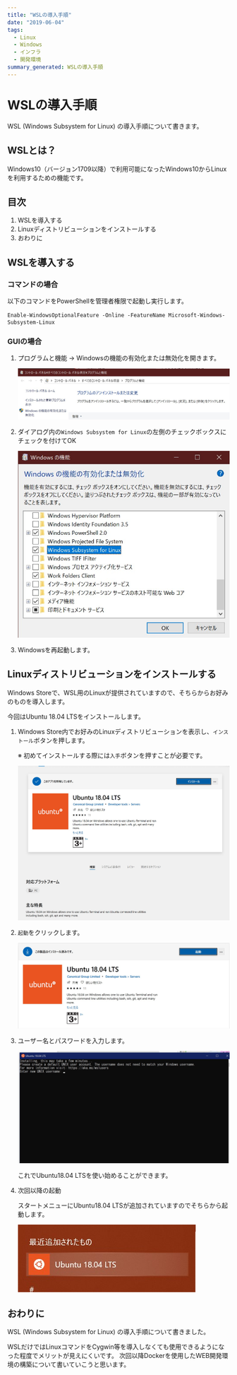 ```yaml
---
title: "WSLの導入手順"
date: "2019-06-04"
tags: 
  - Linux
  - Windows
  - インフラ
  - 開発環境
summary_generated: WSLの導入手順
---
```


# WSLの導入手順
WSL (Windows Subsystem for Linux) の導入手順について書きます。

## WSLとは？
Windows10（バージョン1709以降）で利用可能になったWindows10からLinuxを利用するための機能です。

## 目次
1. WSLを導入する
1. Linuxディストリビューションをインストールする
1. おわりに

## WSLを導入する
### コマンドの場合
以下のコマンドをPowerShellを管理者権限で起動し実行します。
```
Enable-WindowsOptionalFeature -Online -FeatureName Microsoft-Windows-Subsystem-Linux
```
### GUIの場合
1. プログラムと機能 → Windowsの機能の有効化または無効化を開きます。

    ![image_alt](/public/images/wsl_setup/wsl_gui_01.jpg)
1. ダイアログ内の`Windows Subsystem for Linux`の左側のチェックボックスにチェックを付けてOK

    ![image_alt](/public/images/wsl_setup/wsl_gui_02.jpg)
1. Windowsを再起動します。

## Linuxディストリビューションをインストールする
Windows Storeで、WSL用のLinuxが提供されていますので、そちらからお好みのものを導入します。

今回はUbuntu 18.04 LTSをインストールします。

1. Windows Store内でお好みのLinuxディストリビューションを表示し、`インストール`ボタンを押します。

   ※ 初めてインストールする際には`入手`ボタンを押すことが必要です。

    ![image_alt](/public/images/wsl_setup/wsl_distro_01.jpg)
1. `起動`をクリックします。

    ![image_alt](/public/images/wsl_setup/wsl_distro_02.jpg)
1. ユーザー名とパスワードを入力します。

    ![image_alt](/public/images/wsl_setup/wsl_distro_03.jpg)

   これでUbuntu18.04 LTSを使い始めることができます。
1. 次回以降の起動

   スタートメニューにUbuntu18.04 LTSが追加されていますのでそちらから起動します。

    ![image_alt](/public/images/wsl_setup/wsl_distro_04.jpg)

## おわりに
WSL (Windows Subsystem for Linux) の導入手順について書きました。

WSLだけではLinuxコマンドをCygwin等を導入しなくても使用できるようになった程度でメリットが見えにくいです。
次回以降Dockerを使用したWEB開発環境の構築について書いていこうと思います。
